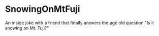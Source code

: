 # SnowingOnMtFuji
An inside joke with a friend that finally answers the age old question "Is it snowing on Mt. Fuji?"
